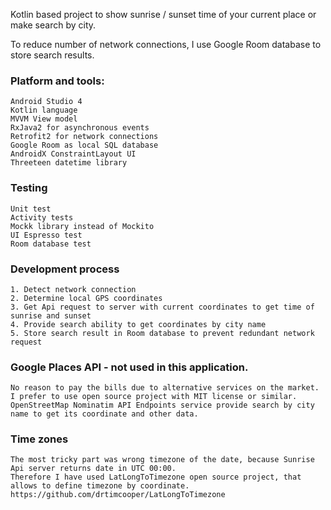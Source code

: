 Kotlin based project to show sunrise / sunset time of your current place or make search by city.

To reduce number of network connections, I use Google Room database to store search results.

### Platform and tools:
    Android Studio 4
    Kotlin language
    MVVM View model
    RxJava2 for asynchronous events
    Retrofit2 for network connections
    Google Room as local SQL database
    AndroidX ConstraintLayout UI
    Threeteen datetime library
    
### Testing
    Unit test
    Activity tests
    Mockk library instead of Mockito
    UI Espresso test
    Room database test

### Development process
    1. Detect network connection
    2. Determine local GPS coordinates
    3. Get Api request to server with current coordinates to get time of sunrise and sunset
    4. Provide search ability to get coordinates by city name
    5. Store search result in Room database to prevent redundant network request

### Google Places API - not used in this application.
    No reason to pay the bills due to alternative services on the market.
    I prefer to use open source project with MIT license or similar.
    OpenStreetMap Nominatim API Endpoints service provide search by city name to get its coordinate and other data.

### Time zones
    The most tricky part was wrong timezone of the date, because Sunrise Api server returns date in UTC 00:00.
    Therefore I have used LatLongToTimezone open source project, that allows to define timezone by coordinate.
    https://github.com/drtimcooper/LatLongToTimezone

